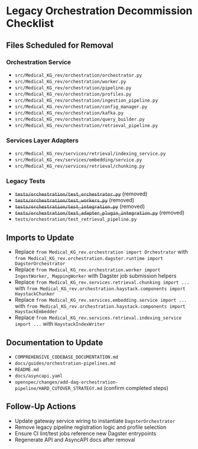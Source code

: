 # Legacy Orchestration Decommission Checklist

## Files Scheduled for Removal

### Orchestration Service
- `src/Medical_KG_rev/orchestration/orchestrator.py`
- `src/Medical_KG_rev/orchestration/worker.py`
- `src/Medical_KG_rev/orchestration/pipeline.py`
- `src/Medical_KG_rev/orchestration/profiles.py`
- `src/Medical_KG_rev/orchestration/ingestion_pipeline.py`
- `src/Medical_KG_rev/orchestration/config_manager.py`
- `src/Medical_KG_rev/orchestration/kafka.py`
- `src/Medical_KG_rev/orchestration/query_builder.py`
- `src/Medical_KG_rev/orchestration/retrieval_pipeline.py`

### Services Layer Adapters
- `src/Medical_KG_rev/services/retrieval/indexing_service.py`
- `src/Medical_KG_rev/services/embedding/service.py`
- `src/Medical_KG_rev/services/retrieval/chunking.py`

### Legacy Tests
- ~~`tests/orchestration/test_orchestrator.py`~~ (removed)
- ~~`tests/orchestration/test_workers.py`~~ (removed)
- ~~`tests/orchestration/test_integration.py`~~ (removed)
- ~~`tests/orchestration/test_adapter_plugin_integration.py`~~ (removed)
- `tests/orchestration/test_retrieval_pipeline.py`

## Imports to Update
- Replace `from Medical_KG_rev.orchestration import Orchestrator` with `from Medical_KG_rev.orchestration.dagster.runtime import DagsterOrchestrator`
- Replace `from Medical_KG_rev.orchestration.worker import IngestWorker, MappingWorker` with Dagster job submission helpers
- Replace `from Medical_KG_rev.services.retrieval.chunking import ...` with `from Medical_KG_rev.orchestration.haystack.components import HaystackChunker`
- Replace `from Medical_KG_rev.services.embedding.service import ...` with `from Medical_KG_rev.orchestration.haystack.components import HaystackEmbedder`
- Replace `from Medical_KG_rev.services.retrieval.indexing_service import ...` with `HaystackIndexWriter`

## Documentation to Update
- `COMPREHENSIVE_CODEBASE_DOCUMENTATION.md`
- `docs/guides/orchestration-pipelines.md`
- `README.md`
- `docs/asyncapi.yaml`
- `openspec/changes/add-dag-orchestration-pipeline/HARD_CUTOVER_STRATEGY.md` (confirm completed steps)

## Follow-Up Actions
- Update gateway service wiring to instantiate `DagsterOrchestrator`
- Remove legacy pipeline registration logic and profile selection
- Ensure CI lint/test jobs reference new Dagster entrypoints
- Regenerate API and AsyncAPI docs after removal
